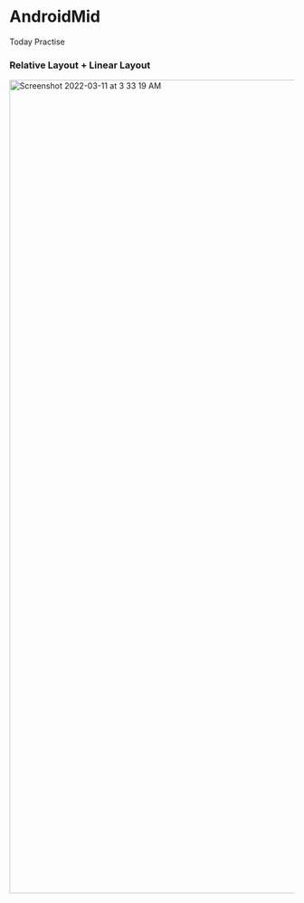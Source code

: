 # AndroidMid
Today Practise
### Relative Layout + Linear Layout
<img width="1440" alt="Screenshot 2022-03-11 at 3 33 19 AM" src="https://user-images.githubusercontent.com/16819523/157758701-5d5f6c03-bbcf-4052-9a88-7c0aa1e58985.png">
